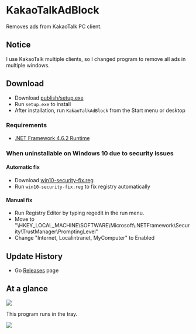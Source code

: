 # KakaoTalkAdBlock

Removes ads from KakaoTalk PC client.

## Notice
I use KakaoTalk multiple clients, so I changed program to remove all ads in multiple windows.

## Download

- Download [publish/setup.exe](https://github.com/blurfx/KakaoTalkAdBlock/blob/master/publish/setup.exe)
- Run `setup.exe` to install
- After installation, run `KakaoTalkAdBlock` from the Start menu or desktop 

### Requirements

- [.NET Framework 4.6.2 Runtime](https://dotnet.microsoft.com/download/dotnet-framework/net462)

### When uninstallable on Windows 10 due to security issues

#### Automatic fix
- Download [win10-security-fix.reg](https://github.com/gwanryo/KakaoTalkAdBlock/blob/personal/win10-security-fix.reg)
- Run `win10-security-fix.reg` to fix registry automatically

#### Manual fix
- Run Registry Editor by typing regedit in the run menu.
- Move to "\HKEY_LOCAL_MACHINE\SOFTWARE\Microsoft\\\.NETFramework\Security\TrustManager\PromptingLevel"
- Change "Internet, Localintranet, MyComputer" to Enabled

## Update History

- Go [Releases](https://github.com/gwanryo/KakaoTalkAdBlock/releases) page 

## At a glance

![](https://raw.githubusercontent.com/gwanryo/KakaoTalkAdBlock/personal/kakaotalk.png)

This program runs in the tray.

![](https://raw.githubusercontent.com/gwanryo/KakaoTalkAdBlock/personal/tray.png)
